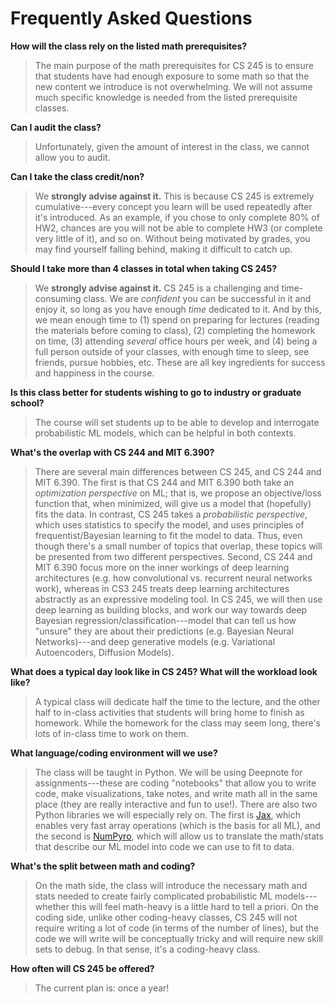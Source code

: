 
# Frequently Asked Questions



**How will the class rely on the listed math prerequisites?**

> The main purpose of the math prerequisites for CS 245 is to ensure that students have had enough exposure to some math so that the new content we introduce is not overwhelming. We will not assume much specific knowledge is needed from the listed prerequisite classes.


**Can I audit the class?**

> Unfortunately, given the amount of interest in the class, we cannot allow you to audit.


**Can I take the class credit/non?**

> We **strongly advise against it.** This is because CS 245 is extremely cumulative---every concept you learn will be used repeatedly after it's introduced. As an example, if you chose to only complete 80% of HW2, chances are you will not be able to complete HW3 (or complete very little of it), and so on. Without being motivated by grades, you may find yourself falling behind, making it difficult to catch up.


**Should I take more than 4 classes in total when taking CS 245?**

> We **strongly advise against it.** CS 245 is a challenging and time-consuming class. We are *confident* you can be successful in it and enjoy it, so long as you have enough *time* dedicated to it. And by this, we mean enough time to (1) spend on preparing for lectures (reading the materials before coming to class), (2) completing the homework on time, (3) attending *several* office hours per week, and (4) being a full person outside of your classes, with enough time to sleep, see friends, pursue hobbies, etc. These are all key ingredients for success and happiness in the course.


**Is this class better for students wishing to go to industry or graduate school?**

> The course will set students up to be able to develop and interrogate probabilistic ML models, which can be helpful in both contexts.


**What's the overlap with CS 244 and MIT 6.390?**

> There are several main differences between CS 245, and CS 244 and MIT 6.390. The first is that CS 244 and MIT 6.390 both take an _optimization perspective_ on ML; that is, we propose an objective/loss function that, when minimized, will give us a model that (hopefully) fits the data. In contrast, CS 245 takes a _probabilistic perspective_, which uses statistics to specify the model, and uses principles of frequentist/Bayesian learning to fit the model to data. Thus, even though there's a small number of topics that overlap, these topics will be presented from two different perspectives. Second, CS 244 and MIT 6.390 focus more on the inner workings of deep learning architectures (e.g. how convolutional vs. recurrent neural networks work), whereas in CS3 245 treats deep learning architectures abstractly as an expressive modeling tool. In CS 245, we will then use deep learning as building blocks, and work our way towards deep Bayesian regression/classification---model that can tell us how "unsure" they are about their predictions (e.g. Bayesian Neural Networks)---and deep generative models (e.g. Variational Autoencoders, Diffusion Models).


**What does a typical day look like in CS 245? What will the workload look like?**

> A typical class will dedicate half the time to the lecture, and the other half to in-class activities that students will bring home to finish as homework. While the homework for the class may seem long, there's lots of in-class time to work on them.


**What language/coding environment will we use?**

> The class will be taught in Python. We will be using Deepnote for assignments---these are coding "notebooks" that allow you to write code, make visualizations, take notes, and write math all in the same place (they are really interactive and fun to use!). There are also two Python libraries we will especially rely on. The first is [Jax](https://jax.readthedocs.io/), which enables very fast array operations (which is the basis for all ML), and the second is [NumPyro](https://num.pyro.ai/), which will allow us to translate the math/stats that describe our ML model into code we can use to fit to data.


**What's the split between math and coding?**

> On the math side, the class will introduce the necessary math and stats needed to create fairly complicated probabilistic ML models---whether this will feel math-heavy is a little hard to tell a priori. On the coding side, unlike other coding-heavy classes, CS 245 will not require writing a lot of code (in terms of the number of lines), but the code we will write will be conceptually tricky and will require new skill sets to debug. In that sense, it's a coding-heavy class.


**How often will CS 245 be offered?**

> The current plan is: once a year! 
  
